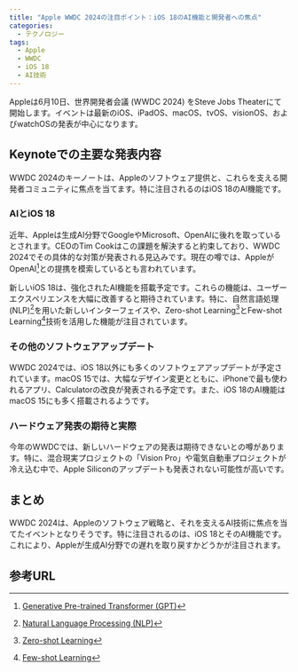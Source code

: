 ```yaml
---
title: "Apple WWDC 2024の注目ポイント：iOS 18のAI機能と開発者への焦点"
categories:
  - テクノロジー
tags:
  - Apple
  - WWDC
  - iOS 18
  - AI技術
---
```

Appleは6月10日、世界開発者会議 (WWDC 2024) をSteve Jobs Theaterにて開始します。イベントは最新のiOS、iPadOS、macOS、tvOS、visionOS、およびwatchOSの発表が中心になります。

## Keynoteでの主要な発表内容
WWDC 2024のキーノートは、Appleのソフトウェア提供と、これらを支える開発者コミュニティに焦点を当てます。特に注目されるのはiOS 18のAI機能です。

### AIとiOS 18
近年、Appleは生成AI分野でGoogleやMicrosoft、OpenAIに後れを取っているとされます。CEOのTim Cookはこの課題を解決すると約束しており、WWDC 2024でその具体的な対策が発表される見込みです。現在の噂では、AppleがOpenAI[^1]との提携を模索しているとも言われています。

新しいiOS 18は、強化されたAI機能を搭載予定です。これらの機能は、ユーザーエクスペリエンスを大幅に改善すると期待されています。特に、自然言語処理(NLP)[^2]を用いた新しいインターフェイスや、Zero-shot Learning[^3]とFew-shot Learning[^4]技術を活用した機能が注目されています。

### その他のソフトウェアアップデート
WWDC 2024では、iOS 18以外にも多くのソフトウェアアップデートが予定されています。macOS 15では、大幅なデザイン変更とともに、iPhoneで最も使われるアプリ、Calculatorの改良が発表される予定です。また、iOS 18のAI機能はmacOS 15にも多く搭載されるようです。

### ハードウェア発表の期待と実際
今年のWWDCでは、新しいハードウェアの発表は期待できないとの噂があります。特に、混合現実プロジェクトの「Vision Pro」や電気自動車プロジェクトが冷え込む中で、Apple Siliconのアップデートも発表されない可能性が高いです。

## まとめ
WWDC 2024は、Appleのソフトウェア戦略と、それを支えるAI技術に焦点を当てたイベントとなりそうです。特に注目されるのは、iOS 18とそのAI機能です。これにより、Appleが生成AI分野での遅れを取り戻すかどうかが注目されます。

## 参考URL
[^1]: [Generative Pre-trained Transformer (GPT)](https://www.nri.com/jp/knowledge/glossary/lst/alphabet/gpt_3)
[^2]: [Natural Language Processing (NLP)](https://www.ibm.com/jp-ja/topics/natural-language-processing)
[^3]: [Zero-shot Learning](https://atmarkit.itmedia.co.jp/ait/articles/2307/27/news033.html)
[^4]: [Few-shot Learning](https://atmarkit.itmedia.co.jp/ait/articles/2308/03/news016.html)
[^5]: [Large Language Model (LLM)](https://atmarkit.itmedia.co.jp/ait/articles/2303/13/news013.html)
